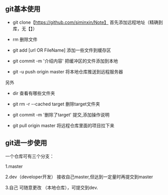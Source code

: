 ## git基本使用
- git clone【https://github.com/siminxin/Note】  首先添加远程地址（精确到库，无【】）

- rm 删除文件

- git add [url OR FileName]  添加一些文件到缓存区

- git commit -m '介绍内容'    把缓冲区的文件添加到本地

- git -u push origin master  将本地仓库推送到远程服务器

另外

- dir                      查看有哪些文件夹

- git rm -r --cached target          删除target文件夹

- git commit -m '删除了target'       提交,添加操作说明

- git pull origin master     将远程仓库里面的项目拉下来


## git进一步使用


一个仓库可有三个分支：

1.master

2.dev（developer开发）  接收自己master,但达到一定量时再提交到master    

3.自己   可随意更改 （本地仓库），可提交到dev.

